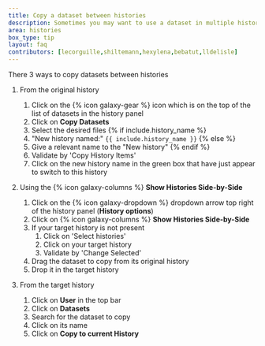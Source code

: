 ```yaml
---
title: Copy a dataset between histories
description: Sometimes you may want to use a dataset in multiple histories. You do not need to re-upload the data, but you can copy datasets from one history to another.
area: histories
box_type: tip
layout: faq
contributors: [lecorguille,shiltemann,hexylena,bebatut,lldelisle]
---
```


There 3 ways to copy datasets between histories

1. From the original history

    1. Click on the {% icon galaxy-gear %} icon which is on the top of the list of datasets in the history panel
    2. Click on **Copy Datasets**
    3. Select the desired files
    {% if include.history_name %}
    4. "New history named:" `{{ include.history_name }}`
    {% else %}
    4. Give a relevant name to the "New history"
    {% endif %}
    5. Validate by 'Copy History Items'
    5. Click on the new history name in the green box that have just appear to switch to this history

2. Using the {% icon galaxy-columns %} **Show Histories Side-by-Side**

    1. Click on the {% icon galaxy-dropdown %} dropdown arrow top right of the history panel (**History options**)
    2. Click on {% icon galaxy-columns %} **Show Histories Side-by-Side**
    3. If your target history is not present
        1. Click on 'Select histories'
        2. Click on your target history
        3. Validate by 'Change Selected'
    3. Drag the dataset to copy from its original history
    4. Drop it in the target history

3. From the target history

    1. Click on **User** in the top bar
    2. Click on **Datasets**
    3. Search for the dataset to copy
    4. Click on its name
    5. Click on **Copy to current History**
